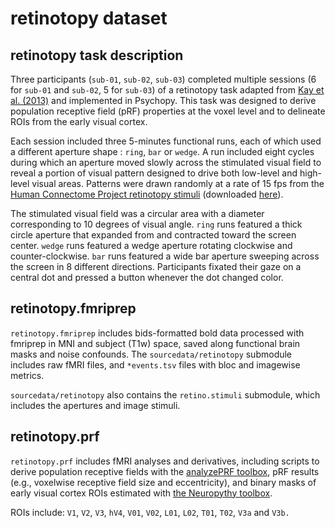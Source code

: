 retinotopy dataset
==================

## retinotopy task description

Three participants (`sub-01`, `sub-02`, `sub-03`) completed multiple sessions (6 for `sub-01` and `sub-02`, 5 for `sub-03`) of a retinotopy task adapted from [Kay et al. (2013)](https://doi.org/10.1152/jn.00105.2013) and implemented in Psychopy. This task was designed to derive population receptive field (pRF) properties at the voxel level and to delineate ROIs from the early visual cortex.

Each session included three 5-minutes functional runs, each of which used a different aperture shape : `ring`, `bar` or `wedge`. A run included eight cycles during which an aperture moved slowly across the stimulated visual field to reveal a portion of visual pattern designed to drive both low-level and high-level visual areas. Patterns were drawn randomly at a rate of 15 fps from the [Human Connectome Project retinotopy stimuli](https://doi.org/10.1167/18.13.23) (downloaded [here](http://kendrickkay.net/analyzePRF)).

The stimulated visual field was a circular area with a diameter corresponding to 10 degrees of visual angle. `ring` runs featured a thick circle aperture that expanded from and contracted toward the screen center. `wedge` runs featured a wedge aperture rotating clockwise and counter-clockwise. `bar` runs featured a wide bar aperture sweeping across the screen in 8 different directions. Participants fixated their gaze on a central dot and pressed a button whenever the dot changed color.

## retinotopy.fmriprep

``retinotopy.fmriprep`` includes bids-formatted bold data processed with fmriprep in MNI and subject (T1w) space, saved along functional brain masks and noise confounds. The ``sourcedata/retinotopy`` submodule includes raw fMRI files, and ``*events.tsv`` files with bloc and imagewise metrics.

``sourcedata/retinotopy`` also contains the ``retino.stimuli`` submodule, which includes the apertures and image stimuli.

## retinotopy.prf

``retinotopy.prf`` includes fMRI analyses and derivatives, including scripts to derive population receptive fields with the [analyzePRF toolbox](https://github.com/cvnlab/analyzePRF), pRF results (e.g., voxelwise receptive field size and eccentricity), and binary masks of early visual cortex ROIs estimated with [the Neuropythy toolbox](https://github.com/noahbenson/neuropythy).

ROIs include: ``V1``, ``V2``, ``V3``, ``hV4``, ``V01``, ``V02``, ``L01``, ``L02``, ``T01``, ``T02``, ``V3a`` and  ``V3b.``  

